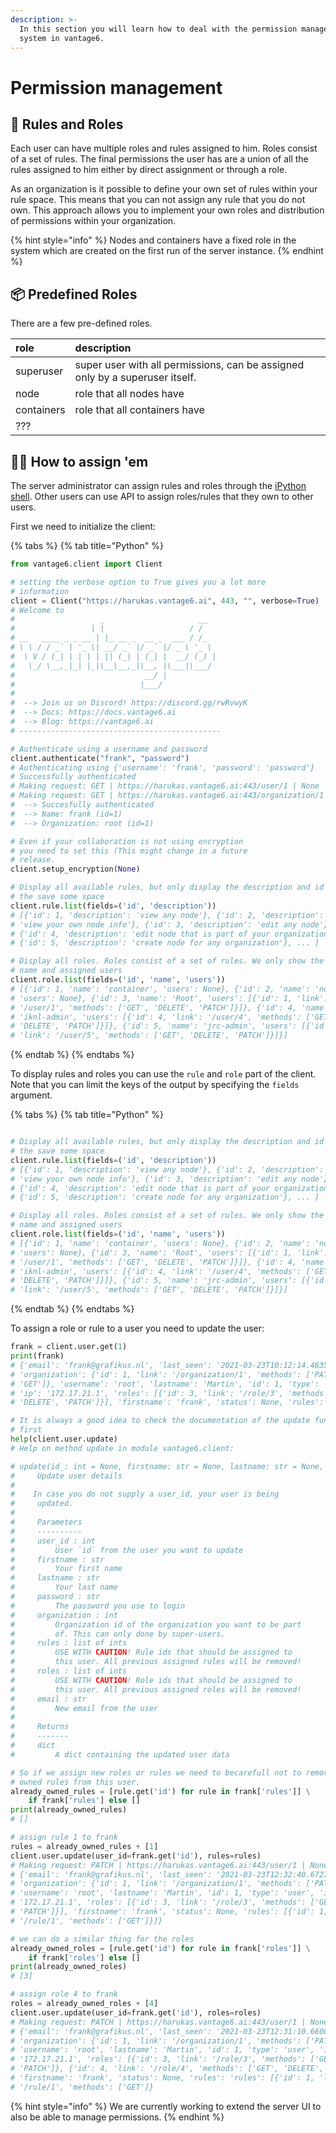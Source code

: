 ```yaml
---
description: >-
  In this section you will learn how to deal with the permission management
  system in vantage6.
---
```


# Permission management

## 🧻 Rules and Roles

Each user can have multiple roles and rules assigned to him. Roles consist of a set of rules. The final permissions the user has are a union of all the rules assigned to him either by direct assignment or through a role.

As an organization is it possible to define your own set of rules within your rule space. This means that you can not assign any rule that you do not own. This approach allows you to implement your own roles and distribution of permissions within your organization.

{% hint style="info" %}
Nodes and containers have a fixed role in the system which are created on the first run of the server instance.
{% endhint %}

## 📦 Predefined Roles

There are a few pre-defined roles.

| role | description |
| :--- | :--- |
| superuser | super user with all permissions, can be assigned only by a superuser itself. |
| node | role that all nodes have |
| containers | role that all containers have |
| ??? |  |

## 🐕‍🦺 How to assign 'em

The server administrator can assign rules and roles through the [iPython shell](shell.md). Other users can use API to assign roles/rules that they own to other users.

First we need to initialize the client:

{% tabs %}
{% tab title="Python" %}
```python
from vantage6.client import Client

# setting the verbose option to True gives you a lot more
# information 
client = Client("https://harukas.vantage6.ai", 443, "", verbose=True)
# Welcome to
#                   _                     __
#                 | |                   / /
# __   ____ _ _ __ | |_ __ _  __ _  ___ / /_
# \ \ / / _` | '_ \| __/ _` |/ _` |/ _ \ '_ \
#  \ V / (_| | | | | || (_| | (_| |  __/ (_) |
#   \_/ \__,_|_| |_|\__\__,_|\__, |\___|\___/
#                             __/ |
#                            |___/
# 
#  --> Join us on Discord! https://discord.gg/rwRvwyK
#  --> Docs: https://docs.vantage6.ai
#  --> Blog: https://vantage6.ai
# ---------------------------------------------

# Authenticate using a username and password
client.authenticate("frank", "password")
# Authenticating using {'username': 'frank', 'password': 'password'}
# Successfully authenticated
# Making request: GET | https://harukas.vantage6.ai:443/user/1 | None
# Making request: GET | https://harukas.vantage6.ai:443/organization/1 | None
#  --> Succesfully authenticated
#  --> Name: frank (id=1)
#  --> Organization: root (id=1)

# Even if your collaboration is not using encryption
# you need to set this (This might change in a future
# release.
client.setup_encryption(None)

# Display all available rules, but only display the description and id
# the save some space
client.rule.list(fields=('id', 'description'))
# [{'id': 1, 'description': 'view any node'}, {'id': 2, 'description': 
# 'view your own node info'}, {'id': 3, 'description': 'edit any node'}, 
# {'id': 4, 'description': 'edit node that is part of your organization'}, 
# {'id': 5, 'description': 'create node for any organization'}, ... ]

# Display all roles. Roles consist of a set of rules. We only show the id
# name and assigned users
client.role.list(fields=('id', 'name', 'users'))
# [{'id': 1, 'name': 'container', 'users': None}, {'id': 2, 'name': 'node', 
# 'users': None}, {'id': 3, 'name': 'Root', 'users': [{'id': 1, 'link': 
# '/user/1', 'methods': ['GET', 'DELETE', 'PATCH']}]}, {'id': 4, 'name': 
# 'iknl-admin', 'users': [{'id': 4, 'link': '/user/4', 'methods': ['GET', 
# 'DELETE', 'PATCH']}]}, {'id': 5, 'name': 'jrc-admin', 'users': [{'id': 5, 
# 'link': '/user/5', 'methods': ['GET', 'DELETE', 'PATCH']}]}]
```
{% endtab %}
{% endtabs %}

To display rules and roles you can use the `rule` and `role` part of the client. Note that you can limit the keys of the output by specifying the `fields` argument.

{% tabs %}
{% tab title="Python" %}
```python

# Display all available rules, but only display the description and id
# the save some space
client.rule.list(fields=('id', 'description'))
# [{'id': 1, 'description': 'view any node'}, {'id': 2, 'description': 
# 'view your own node info'}, {'id': 3, 'description': 'edit any node'}, 
# {'id': 4, 'description': 'edit node that is part of your organization'}, 
# {'id': 5, 'description': 'create node for any organization'}, ... ]

# Display all roles. Roles consist of a set of rules. We only show the id
# name and assigned users
client.role.list(fields=('id', 'name', 'users'))
# [{'id': 1, 'name': 'container', 'users': None}, {'id': 2, 'name': 'node', 
# 'users': None}, {'id': 3, 'name': 'Root', 'users': [{'id': 1, 'link': 
# '/user/1', 'methods': ['GET', 'DELETE', 'PATCH']}]}, {'id': 4, 'name': 
# 'iknl-admin', 'users': [{'id': 4, 'link': '/user/4', 'methods': ['GET', 
# 'DELETE', 'PATCH']}]}, {'id': 5, 'name': 'jrc-admin', 'users': [{'id': 5, 
# 'link': '/user/5', 'methods': ['GET', 'DELETE', 'PATCH']}]}]
```
{% endtab %}
{% endtabs %}

To assign a role or rule to a user you need to update the user:

```python
frank = client.user.get(1)
print(frank)
# {'email': 'frank@grafikus.nl', 'last_seen': '2021-03-23T10:12:14.463590+00:00', 
# 'organization': {'id': 1, 'link': '/organization/1', 'methods': ['PATCH', 
# 'GET']}, 'username': 'root', 'lastname': 'Martin', 'id': 1, 'type': 'user', 
# 'ip': '172.17.21.1', 'roles': [{'id': 3, 'link': '/role/3', 'methods': ['GET', 
# 'DELETE', 'PATCH']}], 'firstname': 'frank', 'status': None, 'rules': None}

# It is always a good idea to check the documentation of the update function 
# first
help(client.user.update)
# Help on method update in module vantage6.client:

# update(id_: int = None, firstname: str = None, lastname: str = None, password: str = None, organization: int = None, rules: <function UserClient.User.list at 0x00000184E134F948> = None, roles: <function UserClient.User.list at 0x00000184E134F948> = None, email: str = None) -> dict method of vantage6.client.User instance
#     Update user details
# 
#    In case you do not supply a user_id, your user is being
#     updated.
# 
#     Parameters
#     ----------
#     user_id : int
#         User `id` from the user you want to update
#     firstname : str
#         Your first name
#     lastname : str
#         Your last name
#     password : str
#         The password you use to login
#     organization : int
#         Organization id of the organization you want to be part
#         of. This can only done by super-users.
#     rules : list of ints
#         USE WITH CAUTION! Rule ids that should be assigned to
#         this user. All previous assigned rules will be removed!
#     roles : list of ints
#         USE WITH CAUTION! Role ids that should be assigned to
#         this user. All previous assigned roles will be removed!
#     email : str
#         New email from the user
# 
#     Returns
#     -------
#     dict
#         A dict containing the updated user data

# So if we assign new roles or rules we need to becarefull not to remove previously 
# owned rules from this user.
already_owned_rules = [rule.get('id') for rule in frank['rules']] \
    if frank['rules'] else []
print(already_owned_rules)
# []

# assign rule 1 to frank
rules = already_owned_rules + [1]
client.user.update(user_id=frank.get('id'), rules=rules)
# Making request: PATCH | https://harukas.vantage6.ai:443/user/1 | None
# {'email': 'frank@grafikus.nl', 'last_seen': '2021-03-23T12:32:40.672706+00:00', 
# 'organization': {'id': 1, 'link': '/organization/1', 'methods': ['PATCH', 'GET']}, 
# 'username': 'root', 'lastname': 'Martin', 'id': 1, 'type': 'user', 'ip': 
# '172.17.21.1', 'roles': [{'id': 3, 'link': '/role/3', 'methods': ['GET', 'DELETE', 
# 'PATCH']}], 'firstname': 'frank', 'status': None, 'rules': [{'id': 1, 'link': 
# '/rule/1', 'methods': ['GET']}]}

# we can do a similar thing for the roles
already_owned_roles = [rule.get('id') for rule in frank['roles']] \
    if frank['roles'] else []
print(already_owned_roles)
# [3]

# assign role 4 to frank
roles = already_owned_roles + [4]
client.user.update(user_id=frank.get('id'), roles=roles)
# Making request: PATCH | https://harukas.vantage6.ai:443/user/1 | None
# {'email': 'frank@grafikus.nl', 'last_seen': '2021-03-23T12:31:10.660080+00:00', 
# 'organization': {'id': 1, 'link': '/organization/1', 'methods': ['PATCH', 'GET']}, 
# 'username': 'root', 'lastname': 'Martin', 'id': 1, 'type': 'user', 'ip': 
# '172.17.21.1', 'roles': [{'id': 3, 'link': '/role/3', 'methods': ['GET', 'DELETE', 
# 'PATCH']}, {'id': 4, 'link': '/role/4', 'methods': ['GET', 'DELETE', 'PATCH']}], 
# 'firstname': 'frank', 'status': None, 'rules': 'rules': [{'id': 1, 'link': 
# '/rule/1', 'methods': ['GET']}
```

{% hint style="info" %}
We are currently working to extend the server UI to also be able to manage permissions.
{% endhint %}

